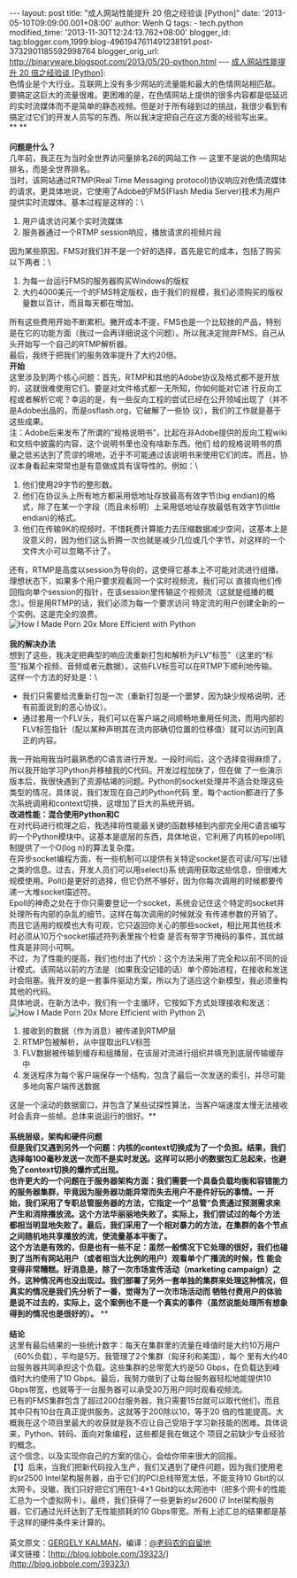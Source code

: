 --- layout: post title: "成人网站性能提升 20 倍之经验谈 [Python]" date:
'2013-05-10T09:09:00.001+08:00' author: Wenh Q tags: - tech.python
modified\_time: '2013-11-30T12:24:13.762+08:00' blogger\_id:
tag:blogger.com,1999:blog-4961947611491238191.post-3732901185592998764
blogger\_orig\_url:
http://binaryware.blogspot.com/2013/05/20-python.html ---
[成人网站性能提升 20 倍之经验谈
[Python]](http://www.oschina.net/news/40379/how-i-made-porn-20x-more-efficient-with-python):
\
色情业是个大行业。互联网上没有多少网站的流量能和最大的色情网站相匹敌。\
要搞定这巨大的流量很难。更困难的是，在色情网站上提供的很多内容都是低延迟的实时流媒体而不是简单的静态视频。但是对于所有碰到过的挑战，我很少看到有搞定过它们的开发人员写的东西。所以我决定把自己在这方面的经验写出来。** **\
\
**问题是什么？**\
几年前，我正在为当时全世界访问量排名26的网站工作 —
这里不是说的色情网站排名，而是全世界排名。\
当时，该网站通过RTMP(Real Time Messaging
protocol)协议响应对色情流媒体的请求。更具体地说，它使用了Adobe的FMS(Flash
Media Server)技术为用户提供实时流媒体。基本过程是这样的：\

1.  用户请求访问某个实时流媒体
2.  服务器通过一个RTMP session响应，播放请求的视频片段

因为某些原因，FMS对我们并不是一个好的选择，首先是它的成本，包括了购买以下两者：\

1.  为每一台运行FMS的服务器购买Windows的版权
2.  大约4000美元一个的FMS特定版权，由于我们的规模，我们必须购买的版权量数以百计，而且每天都在增加。

所有这些费用开始不断累积。撇开成本不提，FMS也是一个比较挫的产品，特别是在它的功能方面（我过一会再详细说这个问题）。所以我决定抛弃FMS，自己从头开始写一个自己的RTMP解析器。\
最后，我终于把我们的服务效率提升了大约20倍。\
**开始**\
这里涉及到两个核心问题：首先，RTMP和其他的Adobe协议及格式都不是开放的，这就很难使用它们。要是对文件格式都一无所知，你如何能对它进
行反向工程或者解析它呢？幸运的是，有一些反向工程的尝试已经在公开领域出现了（并不是Adobe出品的，而是osflash.org，它破解了一些协
议），我们的工作就是基于这些成果。\
注：Adobe后来发布了所谓的“规格说明书”，比起在非Adobe提供的反向工程wiki和文档中披露的内容，这个说明书里也没有啥新东西。他们
给的规格说明书的质量之低劣达到了荒谬的境地，近乎不可能通过该说明书来使用它们的库。而且，协议本身看起来常常也是有意做成具有误导性的。例如：\

1.  他们使用29字节的整形数。
2.  他们在协议头上所有地方都采用低地址存放最高有效字节(big
    endian)的格式，除了在某一个字段（而且未标明）上采用低地址存放最低有效字节(little
    endian)的格式。
3.  他们在传输9K的视频时，不惜耗费计算能力去压缩数据减少空间，这基本上是没意义的，因为他们这么折腾一次也就是减少几位或几个字节，对这样的一个文件大小可以忽略不计了。

还有，RTMP是高度以session为导向的，这使得它基本上不可能对流进行组播。理想状态下，如果多个用户要求观看同一个实时视频流，我们可以
直接向他们传回指向单个session的指针，在该session里传输这个视频流（这就是组播的概念）。但是用RTMP的话，我们必须为每一个要求访问
特定流的用户创建全新的一个实例。这是完全的浪费。\
![](http://static.oschina.net/uploads/img/201305/10082136_HTcR.png "How I Made Porn 20x More Efficient with Python")\
\
**我的解决办法**\
想到了这些，我决定把典型的响应流重新打包和解析为FLV“标签”（这里的“标签”指某个视频、音频或者元数据）。这些FLV标签可以在RTMP下顺利地传输。\
这样一个方法的好处是：\

-   我们只需要给流重新打包一次（重新打包是一个噩梦，因为缺少规格说明，还有前面说到的恶心协议）。
-   通过套用一个FLV头，我们可以在客户端之间顺畅地重用任何流，而用内部的FLV标签指针（配以某种声明其在流内部确切位置的位移值）就可以访问到真正的内容。

我一开始用我当时最熟悉的C语言进行开发。一段时间后，这个选择变得麻烦了，所以我开始学习Python并移植我的C代码。开发过程加快了，但在做
了一些演示版本后，我很快遇到了资源枯竭的问题。Python的socket处理并不适合处理这些类型的情况，具体说，我们发现在自己的Python代码
里，每个action都进行了多次系统调用和context切换，这增加了巨大的系统开销。\
**改进性能：混合使用Python和C**\
在对代码进行梳理之后，我选择将性能最关键的函数移植到内部完全用C语言编写的一个Python模块中。这基本是底层的东西，具体地说，它利用了内核的epoll机制提供了一个O(log
n)的算法复杂度。\
在异步socket编程方面，有一些机制可以提供有关特定socket是否可读/可写/出错之类的信息。过去，开发人员们可以用select()系
统调用获取这些信息，但很难大规模使用。Poll()是更好的选择，但它仍然不够好，因为你每次调用的时候都要传递一大堆socket描述符。\
Epoll的神奇之处在于你只需要登记一个socket，系统会记住这个特定的socket并处理所有内部的杂乱的细节。这样在每次调用的时候就没
有传递参数的开销了。而且它适用的规模也大有可观，它只返回你关心的那些socket，相比用其他技术时必须从10万个socket描述符列表里挨个检查
是否有带字节掩码的事件，其优越性真是非同小可啊。\
不过，为了性能的提高，我们也付出了代价：这个方法采用了完全和以前不同的设计模式。该网站以前的方法是（如果我没记错的话）单个原始进程，在接收和发送时会阻塞。我开发的是一套事件驱动方案，所以为了适应这个新模型，我必须重构其他的代码。\
具体地说，在新方法中，我们有一个主循环，它按如下方式处理接收和发送：\
![](http://static.oschina.net/uploads/img/201305/10082136_aAdN.png "How I Made Porn 20x More Efficient with Python 2")\

1.  接收到的数据（作为消息）被传递到RTMP层
2.  RTMP包被解析，从中提取出FLV标签
3.  FLV数据被传输到缓存和组播层，在该层对流进行组织并填充到底层传输缓存中
4.  发送程序为每个客户端保存一个结构，包含了最后一次发送的索引，并尽可能多地向客户端传送数据

这是一个滚动的数据窗口，并包含了某些试探性算法，当客户端速度太慢无法接收时会丢弃一些帧。总体来说运行的很好。** **\
\
**系统层级，架构和硬件问题**\
但是我们又遇到另外一个问题：内核的context切换成为了一个负担。结果，我们选择每100毫秒发送一次而不是实时发送。这样可以把小的数据包汇总起来，也避免了context切换的爆炸式出现。\
也许更大的一个问题在于服务器架构方面：我们需要一个具备负载均衡和容错能力的服务器集群，毕竟因为服务器功能异常而失去用户不是件好玩的事情。一
开始，我们采用了专职总管服务器的方法，它指定一个”总管“负责通过预测需求来产生和消除播放流。这个方法华丽丽地失败了。实际上，我们尝试过的每个方法
都相当明显地失败了。最后，我们采用了一个相对暴力的方法，在集群的各个节点之间随机地共享播放的流，使流量基本平衡了。\
这个方法是有效的，但是也有一些不足：虽然一般情况下它处理的很好，我们也碰到了当所有网站用户（或者相当大比例的用户）观看单个广播流的时候，性
能会变得非常糟糕。好消息是，除了一次市场宣传活动（marketing
campaign）之外，这种情况再也没出现过。我们部署了另外一套单独的集群来处理这种情况，但真实的情况是我们先分析了一番，觉得为了一次市场活动而
牺牲付费用户的体验是说不过去的，实际上，这个案例也不是一个真实的事件（虽然说能处理所有想象得到的情况也是很好的）。** **\
\
**结论**\
这里有最后结果的一些统计数字：每天在集群里的流量在峰值时是大约10万用户（60%负载），平均是5万。我管理了2个集群（匈牙利和美国），每个
里有大约40台服务器共同承担这个负载。这些集群的总带宽大约是50
Gbps，在负载达到峰值时大约使用了10
Gbps。最后，我努力做到了让每台服务器轻松地能提供10
Gbps带宽，也就等于一台服务器可以承受30万用户同时观看视频流。\
已有的FMS集群包含了超过200台服务器，我只需要15台就可以取代他们，而且其中只有10台在真正提供服务。这就等于200除以10，等于20
倍的性能提高。大概我在这个项目里最大的收获就是我不应让自己受阻于学习新技能的困难。具体说来，Python、转码、面向对象编程，这些都是我在做这个
项目之前缺少专业经验的概念。\
这个信念，以及实现你自己的方案的信心，会给你带来很大的回报。\
【1】后来，当我们把新代码投入生产，我们又遇到了硬件问题，因为我们使用老的sr2500
Intel架构服务器，由于它们的PCI总线带宽太低，不能支持10
Gbit的以太网卡。没辙，我们只好把它们用在1-4×1
Gbit的以太网池中（把多个网卡的性能汇总为一个虚拟网卡）。最终，我们获得了一些更新的sr2600
i7 Intel架构服务器，它们通过光纤达到了无性能损耗的10
Gbps带宽。所有上述汇总的结果都是基于这样的硬件条件来计算的。\
\
英文原文：[GERGELY
KALMAN](http://www.toptal.com/python/how-i-made-porn-20x-more-efficient-with-python)，编译：[@老码农的自留地](http://weibo.com/ned11)\
译文链接：[http://blog.jobbole.com/39323/](http://blog.jobbole.com/39323/)
